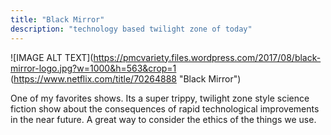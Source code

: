 ```yaml
---
title: "Black Mirror"
description: "technology based twilight zone of today"
---
```



![IMAGE ALT TEXT](https://pmcvariety.files.wordpress.com/2017/08/black-mirror-logo.jpg?w=1000&h=563&crop=1 (https://www.netflix.com/title/70264888 "Black Mirror")

One of my favorites shows. Its a super trippy, twilight zone style science fiction show about the consequences of rapid technological improvements in the near future. A great way to consider the ethics of the things we use.
